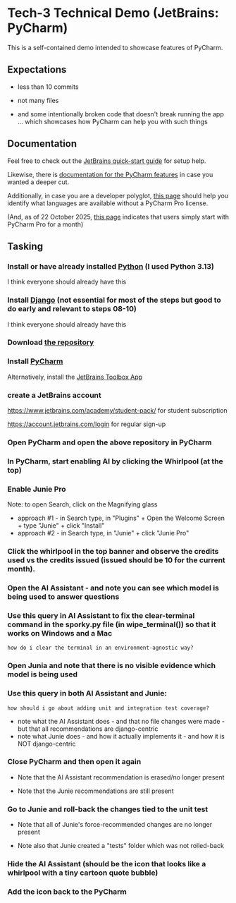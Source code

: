 
# Tech-3 Technical Demo (JetBrains: PyCharm)
 
This is a self-contained demo intended to showcase features of PyCharm.  

## Expectations

- less than 10 commits

- not many files

- and some intentionally broken code that doesn't break running the app ... which showcases how PyCharm can help you with such things

  

## Documentation

Feel free to check out the [JetBrains quick-start guide](https://www.jetbrains.com/help/pycharm/quick-start-guide.html) for setup help.

Likewise, there is [documentation for the PyCharm features](https://www.jetbrains.com/help/pycharm/feature-trainer.html) in case you wanted a deeper cut.

Additionally, in case you are a developer polyglot, [this page](https://www.jetbrains.com/help/pycharm/supported-languages.html) should help you identify what languages are available without a PyCharm Pro license.

(And, as of 22 October 2025, [this page](https://www.jetbrains.com/pycharm/download/?section=windows) indicates that users simply start with PyCharm Pro for a month)

## Tasking

### Install or have already installed [Python](https://www.python.org/downloads/) (I used Python 3.13)

I think everyone should already have this

### Install [Django](https://www.djangoproject.com/download/) (not essential for most of the steps but good to do early and relevant to steps 08-10)

I think everyone should already have this

### Download [the repository](https://github.com/dvjc-wm/csci-435-fall-2025-tech-3)

### Install [PyCharm](https://www.jetbrains.com/pycharm/)

Alternatively, install the [JetBrains Toolbox App](https://www.jetbrains.com/toolbox-app/)

### create a JetBrains account

https://www.jetbrains.com/academy/student-pack/ for student subscription

https://account.jetbrains.com/login for regular sign-up

### Open PyCharm and open the above repository in PyCharm

### In PyCharm, start enabling AI by clicking the Whirlpool (at the top)    

### Enable Junie Pro

Note: to open Search, click on the Magnifying glass

 - approach #1 - in Search type, in "Plugins" + Open the Welcome Screen + type "Junie" + click "Install"
 - approach #2 - in Search type, in "Junie" + click "Junie Pro"

### Click the whirlpool in the top banner and observe the credits used vs the credits issued (issued should be 10 for the current month).

### Open the AI Assistant - and note you can see which model is being used to answer questions

### Use this query in AI Assistant to fix the clear-terminal command in the sporky.py file (in wipe_terminal()) so that it works on Windows and a Mac

```
how do i clear the terminal in an environment-agnostic way?
```

### Open Junia and note that there is no visible evidence which model is being used

### Use this query in both AI Assistant and Junie:

```
how should i go about adding unit and integration test coverage?
```

 - note what the AI Assistant does - and that no file changes were made - but that all recommendations are django-centric
 - note what Junie does - and how it actually implements it - and how it is NOT django-centric

### Close PyCharm and then open it again

- Note that the AI Assistant recommendation is erased/no longer present

- Note that the Junie recommendations are still present

### Go to Junie and roll-back the changes tied to the unit test

- Note that all of Junie's force-recommended changes are no longer present

- Note also that Junie created a "tests" folder which was not rolled-back

### Hide the AI Assistant (should be the icon that looks like a whirlpool with a tiny cartoon quote bubble)

### Add the icon back to the PyCharm